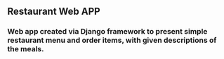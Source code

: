 
## Restaurant Web APP

### Web app created via Django framework to present simple restaurant menu and order items, with given descriptions of the meals.
